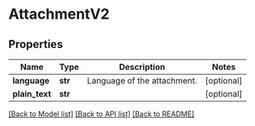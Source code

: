 # AttachmentV2


## Properties
Name | Type | Description | Notes
------------ | ------------- | ------------- | -------------
**language** | **str** | Language of the attachment. | [optional] 
**plain_text** | **str** |  | [optional] 

[[Back to Model list]](../README.md#documentation-for-models) [[Back to API list]](../README.md#documentation-for-api-endpoints) [[Back to README]](../README.md)


